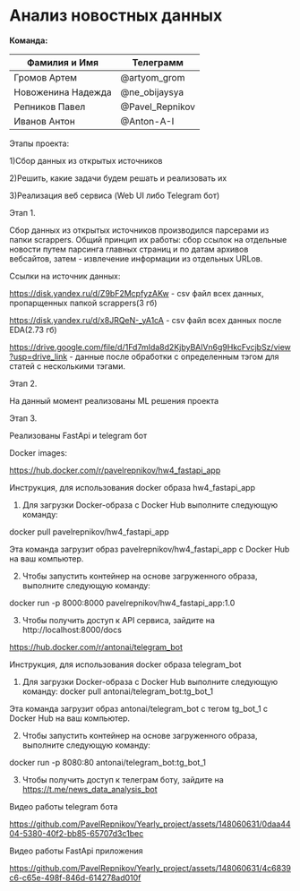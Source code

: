# Анализ новостных данных

**Команда:**

| Фамилия и Имя| Телеграмм |
|----------|----------|
| Громов Артем  | @artyom_grom |
| Новоженина Надежда   | @ne_obijaysya |
| Репников Павел | @Pavel_Repnikov  |
| Иванов Антон | @Anton-A-I  |

 Этапы проекта:
 
 1)Сбор данных из открытых источников
 
 2)Решить, какие задачи будем решать и реализовать их
 
 3)Реализация веб сервиса (Web UI либо Telegram бот)
 
 
 Этап 1.
 
 
Сбор данных из открытых источников производился парсерами из папки scrappers. Общий принцип их работы: сбор ссылок на отдельные новости путем парсинга главных страниц и по датам архивов вебсайтов, затем - извлечение информации из отдельных URLов.
 
 
Ссылки на источник данных:


https://disk.yandex.ru/d/Z9bF2McpfyzAKw - csv файл всех данных, пропарщенных папкой scrappers(3 гб)


https://disk.yandex.ru/d/x8JRQeN-_yA1cA - csv файл всех данных после EDA(2.73 гб)

https://drive.google.com/file/d/1Fd7mIda8d2KjbyBAlVn6g9HkcFvcjbSz/view?usp=drive_link - данные после обработки с определенным тэгом для статей с несколькими тэгами.


 Этап 2.

На данный момент реализованы ML решения проекта


 Этап 3.
 
Реализованы FastApi и telegram бот

Docker images:

https://hub.docker.com/r/pavelrepnikov/hw4_fastapi_app

Инструкция, для использования docker образа hw4_fastapi_app

1. Для загрузки Docker-образа с Docker Hub выполните следующую команду:

   
docker pull pavelrepnikov/hw4_fastapi_app

Эта команда загрузит образ pavelrepnikov/hw4_fastapi_app с Docker Hub на
ваш компьютер.

2. Чтобы запустить контейнер на основе загруженного образа, выполните
следующую команду:

docker run -p 8000:8000 pavelrepnikov/hw4_fastapi_app:1.0

3. Чтобы получить доступ к API сервиса, зайдите на http://localhost:8000/docs

https://hub.docker.com/r/antonai/telegram_bot

Инструкция, для использования docker образа telegram_bot

1. Для загрузки Docker-образа с Docker Hub выполните следующую команду:
docker pull antonai/telegram_bot:tg_bot_1

Эта команда загрузит образ antonai/telegram_bot с тегом tg_bot_1 с Docker Hub на
ваш компьютер.

2. Чтобы запустить контейнер на основе загруженного образа, выполните
следующую команду:

docker run -p 8080:80 antonai/telegram_bot:tg_bot_1

3. Чтобы получить доступ к телеграм боту, зайдите на https://t.me/news_data_analysis_bot



Видео работы telegram бота



https://github.com/PavelRepnikov/Yearly_project/assets/148060631/0daa4404-5380-40f2-bb85-65707d3c1bec



Видео работы FastApi приложения



https://github.com/PavelRepnikov/Yearly_project/assets/148060631/4c6839c6-c65e-498f-846d-614278ad010f


